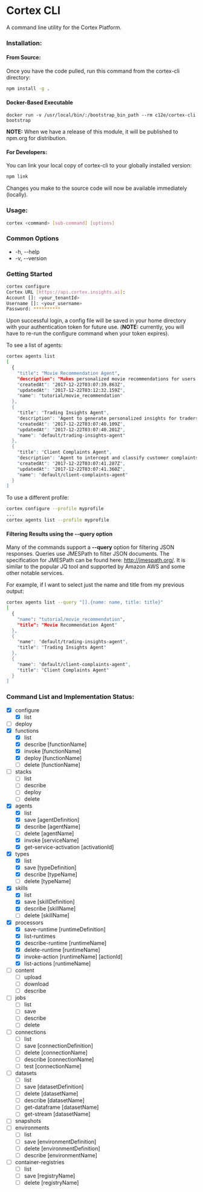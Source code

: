 # Cortex CLI
A command line utility for the Cortex Platform.

### Installation:

#### From Source:
Once you have the code pulled, run this command from the cortex-cli directory:
```bash
npm install -g .
```

#### Docker-Based Executable
```
docker run -v /usr/local/bin/:/bootstrap_bin_path --rm c12e/cortex-cli bootstrap
```

**NOTE:** When we have a release of this module, it will be published to npm.org for distribution.

#### For Developers:
You can link your local copy of cortex-cli to your globally installed version:
```bash
npm link
```
Changes you make to the source code will now be available immediately (locally).

### Usage:

```bash
cortex <command> [sub-command] [options]
```
### Common Options

- -h, --help
- -v, --version

### Getting Started
```bash
cortex configure
Cortex URL [https://api.cortex.insights.ai]:
Account []: <your_tenantId>
Username []: <your_username>
Password: **********
```

Upon successful login, a config file will be saved in your home directory with your authentication token for future use. (**NOTE:** currently, you will have to re-run the configure command when your token expires).

To see a list of agents:
```bash
cortex agents list
[
  {
    "title": "Movie Recommendation Agent",
    "description": "Makes personalized movie recommendations for users.",
    "createdAt": "2017-12-22T03:07:39.863Z",
    "updatedAt": "2017-12-22T03:12:32.159Z",
    "name": "tutorial/movie_recommendation"
  },
  {
    "title": "Trading Insights Agent",
    "description": "Agent to generate personalized insights for traders.",
    "createdAt": "2017-12-22T03:07:40.109Z",
    "updatedAt": "2017-12-22T03:07:40.201Z",
    "name": "default/trading-insights-agent"
  },
  {
    "title": "Client Complaints Agent",
    "description": "Agent to intercept and classify customer complaints early in the process before it even goes to internal audit.",
    "createdAt": "2017-12-22T03:07:41.287Z",
    "updatedAt": "2017-12-22T03:07:41.360Z",
    "name": "default/client-complaints-agent"
  }
]
```

To use a different profile:
```bash
cortex configure --profile myprofile
...
cortex agents list --profile myprofile
```

#### Filtering Results using the --query option
Many of the commands support a __--query__ option for filtering JSON responses.  Queries use JMESPath to filter JSON documents. The specification for JMESPath can be found here: http://jmespath.org/.  It is similar to the popular JQ tool and supported by Amazon AWS and some other notable services.

For example, if I want to select just the name and title from my previous output:
```bash
cortex agents list --query "[].{name: name, title: title}"
[
  {
    "name": "tutorial/movie_recommendation",
    "title": "Movie Recommendation Agent"
  },
  {
    "name": "default/trading-insights-agent",
    "title": "Trading Insights Agent"
  },
  {
    "name": "default/client-complaints-agent",
    "title": "Client Complaints Agent"
  }
]
```

### Command List and Implementation Status:

- [x] configure
    - [x] list
- [ ] deploy
- [x] functions
    - [x] list
    - [X] describe [functionName]
    - [x] invoke [functionName]
    - [X] deploy [functionName]
    - [ ] delete [functionName]
- [ ] stacks
   - [ ] list
   - [ ] describe
   - [ ] deploy
   - [ ] delete
- [x] agents
    - [x] list
    - [x] save [agentDefinition]
    - [x] describe [agentName]
    - [ ] delete [agentName]
    - [x] invoke [serviceName]
    - [x] get-service-activation [activationId]
- [x] types
    - [x] list
    - [x] save [typeDefinition]
    - [x] describe [typeName]
    - [ ] delete [typeName]
- [x] skills
    - [x] list
    - [x] save [skillDefinition]
    - [x] describe [skillName]
    - [ ] delete [skillName]
- [x] processors
    - [x] save-runtime [runtimeDefinition]
    - [x] list-runtimes
    - [x] describe-runtime [runtimeName]
    - [x] delete-runtime [runtimeName]
    - [x] invoke-action [runtimeName] [actionId]
    - [x] list-actions [runtimeName]
- [ ] content
    - [ ] upload
    - [ ] download
    - [ ] describe
- [ ] jobs
    - [ ] list
    - [ ] save
    - [ ] describe
    - [ ] delete
- [ ] connections
    - [ ] list
    - [ ] save [connectionDefinition]
    - [ ] delete [connectionName]
    - [ ] describe [connectionName]
    - [ ] test [connectionName]
- [ ] datasets
    - [ ] list
    - [ ] save [datasetDefinition]
    - [ ] delete [datasetName]
    - [ ] describe [datasetName]
    - [ ] get-dataframe [datasetName]
    - [ ] get-stream [datasetName]
- [ ] snapshots
- [ ] environments
   - [ ] list
   - [ ] save [environmentDefinition]
   - [ ] delete [environmentDefinition]
   - [ ] describe [environmentName]
- [ ] container-registries
    - [ ] list
    - [ ] save [registryName]
    - [ ] delete [registryName]